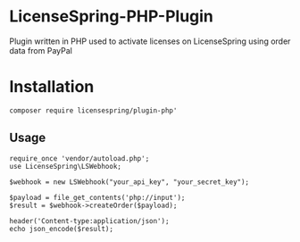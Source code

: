 # LicenseSpring-PHP-Plugin
Plugin written in PHP used to activate licenses on LicenseSpring using order data from PayPal 

# Installation
`composer require licensespring/plugin-php'`

## Usage
```
require_once 'vendor/autoload.php';
use LicenseSpring\LSWebhook;

$webhook = new LSWebhook("your_api_key", "your_secret_key");

$payload = file_get_contents('php://input');
$result = $webhook->createOrder($payload);

header('Content-type:application/json');
echo json_encode($result);
```
